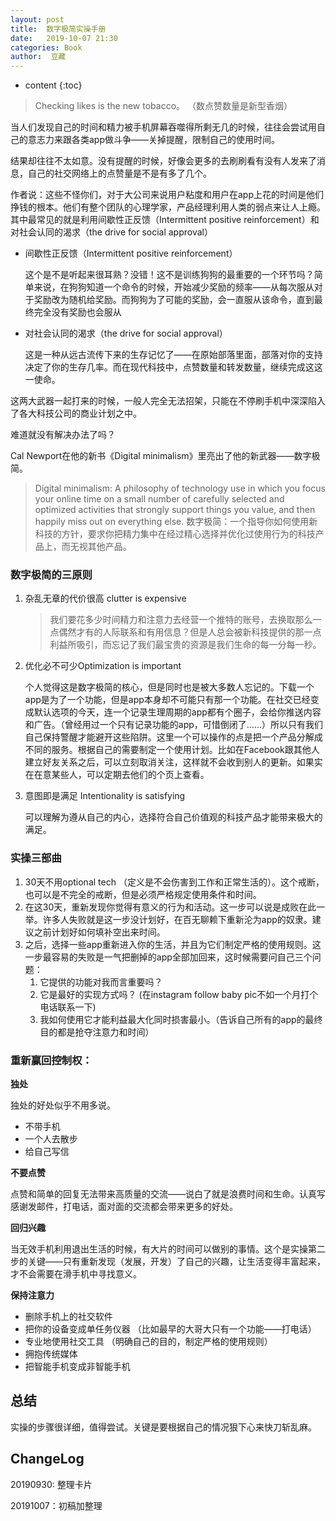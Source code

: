 ```yaml
---
layout: post
title:  数字极简实操手册
date:   2019-10-07 21:30
categories: Book
author:  豆藏
---
```


* content
{:toc}


> Checking likes is the new tobacco。 （数点赞数量是新型香烟）

当人们发现自己的时间和精力被手机屏幕吞噬得所剩无几的时候，往往会尝试用自己的意志力来跟各类app做斗争——关掉提醒，限制自己的使用时间。

结果却往往不太如意。没有提醒的时候，好像会更多的去刷刷看有没有人发来了消息，自己的社交网络上的点赞量是不是有多了几个。





作者说：这些不怪你们，对于大公司来说用户粘度和用户在app上花的时间是他们挣钱的根本。他们有整个团队的心理学家，产品经理利用人类的弱点来让人上瘾。其中最常见的就是利用间歇性正反馈（Intermittent positive reinforcement）和对社会认同的渴求（the drive for social approval）

- 间歇性正反馈（Intermittent positive reinforcement）

    这个是不是听起来很耳熟？没错！这不是训练狗狗的最重要的一个环节吗？简单来说，在狗狗知道一个命令的时候，开始减少奖励的频率——从每次服从对于奖励改为随机给奖励。而狗狗为了可能的奖励，会一直服从该命令，直到最终完全没有奖励也会服从

- 对社会认同的渴求（the drive for social approval）

    这是一种从远古流传下来的生存记忆了——在原始部落里面，部落对你的支持决定了你的生存几率。而在现代科技中，点赞数量和转发数量，继续完成这这一使命。

这两大武器一起打来的时候，一般人完全无法招架，只能在不停刷手机中深深陷入了各大科技公司的商业计划之中。

难道就没有解决办法了吗？


Cal Newport在他的新书《Digital minimalism》里亮出了他的新武器——数字极简。


> Digital minimalism:  A philosophy of technology use in which you focus your online time on a small number of carefully selected and optimized activities that strongly support things you value, and then happily miss out on everything else. 数字极简：一个指导你如何使用新科技的方针，要求你把精力集中在经过精心选择并优化过使用行为的科技产品上，而无视其他产品。

### 数字极简的三原则

1. 杂乱无章的代价很高 clutter is expensive

    > 我们要花多少时间精力和注意力去经营一个推特的账号，去换取那么一点偶然才有的人际联系和有用信息？但是人总会被新科技提供的那一点利益所吸引，而忘记了我们最宝贵的资源是我们生命的每一分每一秒。

2. 优化必不可少Optimization is important

    个人觉得这是数字极简的核心，但是同时也是被大多数人忘记的。下载一个app是为了一个功能，但是app本身却不可能只有那一个功能。在社交已经变成默认选项的今天，连一个记录生理周期的app都有个圈子，会给你推送内容和广告。（曾经用过一个只有记录功能的app，可惜倒闭了……）所以只有我们自己保持警醒才能避开这些陷阱。这里一个可以操作的点是把一个产品分解成不同的服务。根据自己的需要制定一个使用计划。比如在Facebook跟其他人建立好友关系之后，可以立刻取消关注，这样就不会收到别人的更新。如果实在在意某些人，可以定期去他们的个页上查看。

3. 意图即是满足 Intentionality is satisfying

    可以理解为遵从自己的内心，选择符合自己价值观的科技产品才能带来极大的满足。

### 实操三部曲

1. 30天不用optional tech （定义是不会伤害到工作和正常生活的）。这个戒断，也可以是不完全的戒断，但是必须严格规定使用条件和时间。
2. 在这30天，重新发现你觉得有意义的行为和活动。这一步可以说是成败在此一举。许多人失败就是这一步没计划好，在百无聊赖下重新沦为app的奴隶。建议之前计划好如何填补空出来时间。
3. 之后，选择一些app重新进入你的生活，并且为它们制定严格的使用规则。这一步最容易的失败是一气把删掉的app全部加回来，这时候需要问自己三个问题：
    1. 它提供的功能对我而言重要吗？
    2. 它是最好的实现方式吗？ (在instagram follow baby pic不如一个月打个电话联系一下)
    3. 我如何使用它才能利益最大化同时损害最小。（告诉自己所有的app的最终目的都是抢夺注意力和时间）

### 重新赢回控制权：

**独处**

独处的好处似乎不用多说。

- 不带手机
- 一个人去散步
- 给自己写信

**不要点赞**

点赞和简单的回复无法带来高质量的交流——说白了就是浪费时间和生命。认真写感谢发邮件，打电话，面对面的交流都会带来更多的好处。

**回归兴趣**

当无效手机利用退出生活的时候，有大片的时间可以做别的事情。这个是实操第二步的关键——只有重新发现（发展，开发）了自己的兴趣，让生活变得丰富起来，才不会需要在滑手机中寻找意义。

**保持注意力**

- 删除手机上的社交软件
- 把你的设备变成单任务仪器 （比如最早的大哥大只有一个功能——打电话）
- 专业地使用社交工具 （明确自己的目的，制定严格的使用规则）
- 拥抱传统媒体
- 把智能手机变成非智能手机

## 总结

实操的步骤很详细，值得尝试。关键是要根据自己的情况狠下心来快刀斩乱麻。


## ChangeLog

20190930: 整理卡片

20191007：初稿加整理
